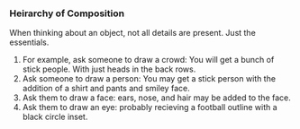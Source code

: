 ### Heirarchy of Composition

When thinking about an object, not all details are present.  Just the essentials.

1. For example, ask someone to draw a crowd:  You will get a bunch of stick people.  With just heads in the back rows.
1. Ask someone to draw a person: You may get a stick person with the addition of a shirt and pants and smiley face.
1. Ask them to draw a face: ears, nose, and hair may be added to the face.
1. Ask them to draw an eye: probably recieving a football outline with a black circle inset.
